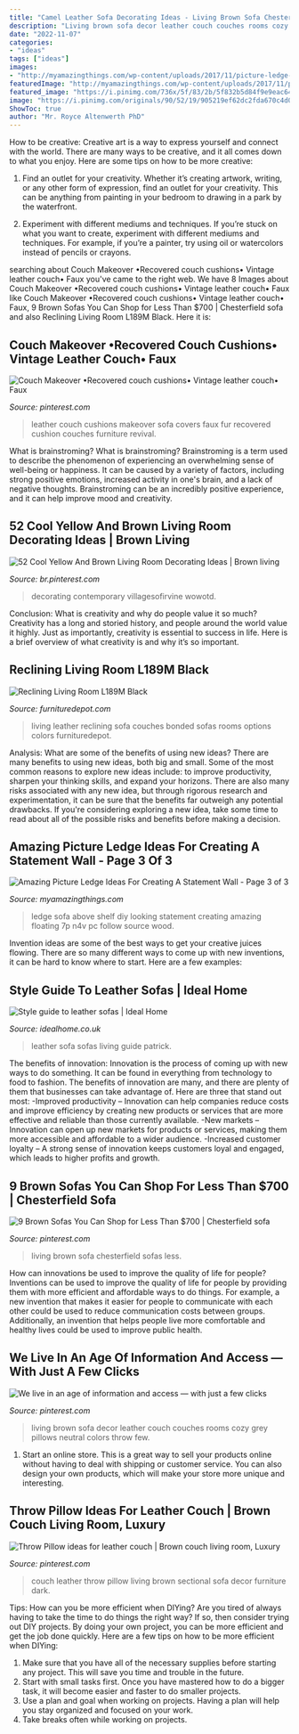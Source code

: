 ```yaml
---
title: "Camel Leather Sofa Decorating Ideas - Living Brown Sofa Chesterfield Sofas Less"
description: "Living brown sofa decor leather couch couches rooms cozy grey pillows neutral colors throw few"
date: "2022-11-07"
categories:
- "ideas"
tags: ["ideas"]
images:
- "http://myamazingthings.com/wp-content/uploads/2017/11/picture-ledge-12-.jpg"
featuredImage: "http://myamazingthings.com/wp-content/uploads/2017/11/picture-ledge-12-.jpg"
featured_image: "https://i.pinimg.com/736x/5f/83/2b/5f832b5d84f9e9eac6401d24b07bcc2a--couch-makeover-couch-cushions.jpg"
image: "https://i.pinimg.com/originals/90/52/19/905219ef62dc2fda670c4d09ebbcaa32.jpg"
ShowToc: true
author: "Mr. Royce Altenwerth PhD"
---
```



How to be creative:
Creative art is a way to express yourself and connect with the world. There are many ways to be creative, and it all comes down to what you enjoy. Here are some tips on how to be more creative:
1. Find an outlet for your creativity. Whether it’s creating artwork, writing, or any other form of expression, find an outlet for your creativity. This can be anything from painting in your bedroom to drawing in a park by the waterfront.

2. Experiment with different mediums and techniques. If you’re stuck on what you want to create, experiment with different mediums and techniques. For example, if you’re a painter, try using oil or watercolors instead of pencils or crayons.

	

		
searching about Couch Makeover •Recovered couch cushions• Vintage leather couch• Faux you've came to the right web. We have 8 Images about Couch Makeover •Recovered couch cushions• Vintage leather couch• Faux like Couch Makeover •Recovered couch cushions• Vintage leather couch• Faux, 9 Brown Sofas You Can Shop for Less Than $700 | Chesterfield sofa and also Reclining Living Room L189M Black. Here it is:
		
    
## Couch Makeover •Recovered Couch Cushions• Vintage Leather Couch• Faux

<img loading=lazy src="https://i.pinimg.com/736x/5f/83/2b/5f832b5d84f9e9eac6401d24b07bcc2a--couch-makeover-couch-cushions.jpg" onerror="this.onerror=null;this.src='https://tse1.mm.bing.net/th?id=OIP.QG9FkAAQfcMyWqIDkq-azQHaHa&amp;pid=15.1';" alt="Couch Makeover •Recovered couch cushions• Vintage leather couch• Faux">

_Source: pinterest.com_

>leather couch cushions makeover sofa covers faux fur recovered cushion couches furniture revival. 

	

What is brainstroming?
What is brainstroming? Brainstroming is a term used to describe the phenomenon of experiencing an overwhelming sense of well-being or happiness. It can be caused by a variety of factors, including strong positive emotions, increased activity in one's brain, and a lack of negative thoughts. Brainstroming can be an incredibly positive experience, and it can help improve mood and creativity.

    
## 52 Cool Yellow And Brown Living Room Decorating Ideas | Brown Living

<img loading=lazy src="https://i.pinimg.com/736x/15/18/92/15189287ec298c5bd2f2cb49d0118b2e.jpg" onerror="this.onerror=null;this.src='https://tse3.mm.bing.net/th?id=OIP.NZ2JfFngUzUdVvgxbPcZKAHaE3&amp;pid=15.1';" alt="52 Cool Yellow And Brown Living Room Decorating Ideas | Brown living">

_Source: br.pinterest.com_

>decorating contemporary villagesofirvine wowotd. 

	

Conclusion: What is creativity and why do people value it so much?
Creativity has a long and storied history, and people around the world value it highly. Just as importantly, creativity is essential to success in life. Here is a brief overview of what creativity is and why it’s so important.

    
## Reclining Living Room L189M Black

<img loading=lazy src="https://www.furnituredepot.com/cachedimages/8/82c649da0f11d0f5ecebdde80fe3708e.image.1280x860.jpg" onerror="this.onerror=null;this.src='https://tse2.mm.bing.net/th?id=OIP.m9fNgZmPUYMqZ7zI46U1xQHaE-&amp;pid=15.1';" alt="Reclining Living Room L189M Black">

_Source: furnituredepot.com_

>living leather reclining sofa couches bonded sofas rooms options colors furnituredepot. 

	

Analysis: What are some of the benefits of using new ideas?
There are many benefits to using new ideas, both big and small. Some of the most common reasons to explore new ideas include: to improve productivity, sharpen your thinking skills, and expand your horizons. There are also many risks associated with any new idea, but through rigorous research and experimentation, it can be sure that the benefits far outweigh any potential drawbacks. If you're considering exploring a new idea, take some time to read about all of the possible risks and benefits before making a decision.

    
## Amazing Picture Ledge Ideas For Creating A Statement Wall - Page 3 Of 3

<img loading=lazy src="http://myamazingthings.com/wp-content/uploads/2017/11/picture-ledge-12-.jpg" onerror="this.onerror=null;this.src='https://tse1.mm.bing.net/th?id=OIP.L9CCjH0nX4S75H48dplZwAHaE7&amp;pid=15.1';" alt="Amazing Picture Ledge Ideas For Creating A Statement Wall - Page 3 of 3">

_Source: myamazingthings.com_

>ledge sofa above shelf diy looking statement creating amazing floating 7p n4v pc follow source wood. 

	

Invention ideas are some of the best ways to get your creative juices flowing. There are so many different ways to come up with new inventions, it can be hard to know where to start. Here are a few examples: 

    
## Style Guide To Leather Sofas | Ideal Home

<img loading=lazy src="http://ksassets.timeincuk.net/wp/uploads/sites/56/2015/09/patrick-sofa.com_-1.jpg" onerror="this.onerror=null;this.src='https://tse1.mm.bing.net/th?id=OIP.IzASwfVM4K0ZtE6PVZ7dfgHaHa&amp;pid=15.1';" alt="Style guide to leather sofas | Ideal Home">

_Source: idealhome.co.uk_

>leather sofa sofas living guide patrick. 

	

The benefits of innovation:
Innovation is the process of coming up with new ways to do something. It can be found in everything from technology to food to fashion. The benefits of innovation are many, and there are plenty of them that businesses can take advantage of. Here are three that stand out most: 
-Improved productivity – Innovation can help companies reduce costs and improve efficiency by creating new products or services that are more effective and reliable than those currently available.
-New markets – Innovation can open up new markets for products or services, making them more accessible and affordable to a wider audience.
-Increased customer loyalty – A strong sense of innovation keeps customers loyal and engaged, which leads to higher profits and growth.

    
## 9 Brown Sofas You Can Shop For Less Than $700 | Chesterfield Sofa

<img loading=lazy src="https://i.pinimg.com/736x/8f/0c/62/8f0c622da0937fbf9679eeb8f57131e5.jpg" onerror="this.onerror=null;this.src='https://tse4.mm.bing.net/th?id=OIP.Q6y2Wpg11u4us5dG_fO5EQHaHa&amp;pid=15.1';" alt="9 Brown Sofas You Can Shop for Less Than $700 | Chesterfield sofa">

_Source: pinterest.com_

>living brown sofa chesterfield sofas less. 

	

How can innovations be used to improve the quality of life for people?
Inventions can be used to improve the quality of life for people by providing them with more efficient and affordable ways to do things. For example, a new invention that makes it easier for people to communicate with each other could be used to reduce communication costs between groups. Additionally, an invention that helps people live more comfortable and healthy lives could be used to improve public health.

    
## We Live In An Age Of Information And Access — With Just A Few Clicks

<img loading=lazy src="https://i.pinimg.com/originals/90/52/19/905219ef62dc2fda670c4d09ebbcaa32.jpg" onerror="this.onerror=null;this.src='https://tse1.mm.bing.net/th?id=OIP.v-3SgJqzMFksnGng16QsEAHaJo&amp;pid=15.1';" alt="We live in an age of information and access — with just a few clicks">

_Source: pinterest.com_

>living brown sofa decor leather couch couches rooms cozy grey pillows neutral colors throw few. 

	

1. Start an online store. This is a great way to sell your products online without having to deal with shipping or customer service. You can also design your own products, which will make your store more unique and interesting.

    
## Throw Pillow Ideas For Leather Couch | Brown Couch Living Room, Luxury

<img loading=lazy src="https://i.pinimg.com/736x/83/cc/bb/83ccbbc5aa95db2da8dc4442fcac6f5a--living-room-furniture-designs-living-room-ideas.jpg" onerror="this.onerror=null;this.src='https://tse4.mm.bing.net/th?id=OIP.vNJicoNUy-60c8iyRhT-9gHaNJ&amp;pid=15.1';" alt="Throw Pillow ideas for leather couch | Brown couch living room, Luxury">

_Source: pinterest.com_

>couch leather throw pillow living brown sectional sofa decor furniture dark. 

	

Tips: How can you be more efficient when DIYing?
Are you tired of always having to take the time to do things the right way? If so, then consider trying out DIY projects. By doing your own project, you can be more efficient and get the job done quickly. Here are a few tips on how to be more efficient when DIYing: 
1. Make sure that you have all of the necessary supplies before starting any project. This will save you time and trouble in the future.
2. Start with small tasks first. Once you have mastered how to do a bigger task, it will become easier and faster to do smaller projects. 
3. Use a plan and goal when working on projects. Having a plan will help you stay organized and focused on your work. 
4. Take breaks often while working on projects.

